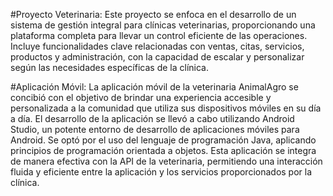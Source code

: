 #Proyecto Veterinaria: Este proyecto se enfoca en el desarrollo de un sistema de gestión integral para clínicas veterinarias, 
proporcionando una plataforma completa para llevar un control eficiente de las operaciones. Incluye funcionalidades clave relacionadas con ventas, 
citas, servicios, productos y administración, con la capacidad de escalar y personalizar según las necesidades específicas de la clínica.

#Aplicación Móvil: La aplicación móvil de la veterinaria AnimalAgro se concibió con el objetivo de brindar una experiencia accesible 
y personalizada a la comunidad que utiliza sus dispositivos móviles en su día a día. El desarrollo de la aplicación se llevó
a cabo utilizando Android Studio, un potente entorno de desarrollo de aplicaciones móviles para Android. Se optó por el uso del lenguaje de programación Java, 
aplicando principios de programación orientada a objetos. Esta aplicación se integra de manera efectiva con la API de la veterinaria, 
permitiendo una interacción fluida y eficiente entre la aplicación y los servicios proporcionados por la clínica.
